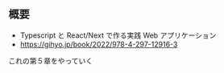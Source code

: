 ## 概要

- Typescript と React/Next で作る実践 Web アプリケーション
- https://gihyo.jp/book/2022/978-4-297-12916-3

これの第５章をやっていく
